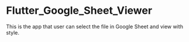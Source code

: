 # Flutter_Google_Sheet_Viewer
This is the app that user can select the file in Google Sheet and view with style.
